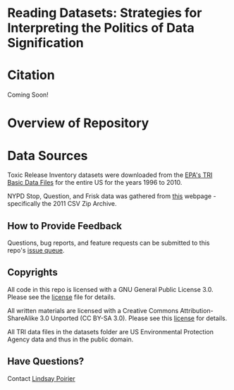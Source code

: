 # Reading Datasets: Strategies for Interpreting the Politics of Data Signification

# Citation

Coming Soon!

# Overview of Repository



# Data Sources

Toxic Release Inventory datasets were downloaded from the [EPA's TRI Basic Data Files](https://www.epa.gov/toxics-release-inventory-tri-program/tri-basic-data-files-calendar-years-1987-2019?) for the entire US for the years 1996 to 2010.

NYPD Stop, Question, and Frisk data was gathered from [this](https://www1.nyc.gov/site/nypd/stats/reports-analysis/stopfrisk.page) webpage - specifically the 2011 CSV Zip Archive. 

## How to Provide Feedback

Questions, bug reports, and feature requests can be submitted to this repo's [issue queue](https://github.com/lindsaypoirier/BDS-ReadingDatasets/issues).

## Copyrights

All code in this repo is licensed with a GNU General Public License 3.0. Please see the [license](https://github.com/lindsaypoirier/BDS-ReadingDatasets/blob/main/LICENSE) file for details.

All written materials are licensed with a Creative Commons Attribution-ShareAlike 3.0 Unported (CC BY-SA 3.0). Please see this [license](https://creativecommons.org/licenses/by-sa/3.0/) for details.

All TRI data files in the datasets folder are US Environmental Protection Agency data and thus in the public domain.

## Have Questions?

Contact [Lindsay Poirier](mailto:lnpoirier@ucdavis.edu)
